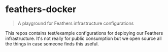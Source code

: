 # feathers-docker

> A playground for Feathers infrastructure configurations

This repos contains test/example configurations for deploying our Feathers infrastructure. It's not really for public consumption but we open source all the things in case someone finds this useful.
